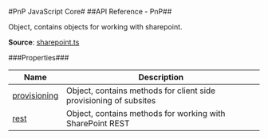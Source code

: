 #PnP JavaScript Core#
##API Reference - PnP##

Object, contains objects for working with sharepoint.

**Source**: [sharepoint.ts](../../../src/sharepoint/sharepoint.ts)

###Properties###

Name | Description
---- | -----------
[provisioning](provisioning/provisioning.md) | Object, contains methods for client side provisioning of subsites
[rest](rest/rest.md) | Object, contains methods for working with SharePoint REST
